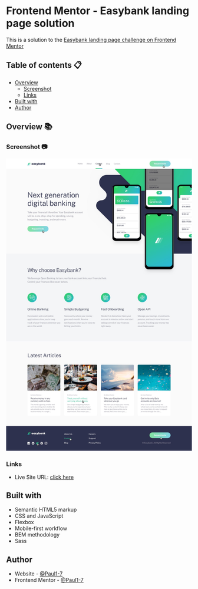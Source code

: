 # Frontend Mentor - Easybank landing page solution

This is a solution to the [Easybank landing page challenge on Frontend Mentor](https://www.frontendmentor.io/challenges/profile-card-component-cfArpWshJ)
## Table of contents :clipboard:

- [Overview](#overview)
  - [Screenshot](#screenshot)
  - [Links](#links)
- [Built with](#built-with)
- [Author](#author)

## Overview :books:


### Screenshot :camera:

![](design/active-states.jpg)

### Links

- Live Site URL: [click here](https://paul1-7.github.io/easybank-landing-page/)


## Built with

- Semantic HTML5 markup
- CSS and JavaScript
- Flexbox
- Mobile-first workflow
- BEM methodology
- Sass

## Author

- Website - [@Paul1-7](https://www.your-site.com)
- Frontend Mentor - [@Paul1-7](https://www.frontendmentor.io/profile/Paul1-7)
